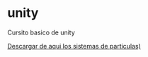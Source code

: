 # unity
Cursito basico de unity

[Descargar de aqui los sistemas de particulas)](https://sierra-guadalupe.org/unity/piromaniaco.unitypackage)
